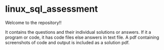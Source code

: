 # linux_sql_assessment
Welcome to the repository!!

It contains the questions and their individual solutions or answers. If it a program or code, 
it has code files else answers in text file. A pdf containing screenshots of code and output 
is included as a solution pdf.
